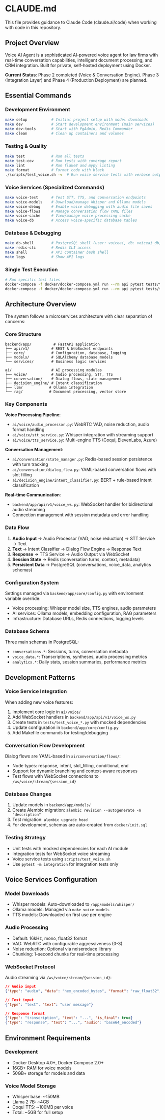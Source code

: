 # CLAUDE.md

This file provides guidance to Claude Code (claude.ai/code) when working with code in this repository.

## Project Overview

Voice AI Agent is a sophisticated AI-powered voice agent for law firms with real-time conversation capabilities, intelligent document processing, and CRM integration. Built for private, self-hosted deployment using Docker.

**Current Status**: Phase 2 completed (Voice & Conversation Engine). Phase 3 (Integration Layer) and Phase 4 (Production Deployment) are planned.

## Essential Commands

### Development Environment
```bash
make setup           # Initial project setup with model downloads
make dev             # Start development environment (main services)
make dev-tools       # Start with PgAdmin, Redis Commander
make clean           # Clean up containers and volumes
```

### Testing & Quality
```bash
make test            # Run all tests
make test-cov        # Run tests with coverage report
make lint            # Run flake8 and mypy linting
make format          # Format code with black
./scripts/test_voice.sh -v  # Run voice service tests with verbose output
```

### Voice Services (Specialized Commands)
```bash
make voice-test      # Test STT, TTS, and conversation endpoints
make voice-models    # Download/manage Whisper and Ollama models
make voice-debug     # Enable voice debugging with audio file saves
make voice-flows     # Manage conversation flow YAML files
make voice-cache     # View/manage voice processing cache
make voice-db        # Access voice-specific database tables
```

### Database & Debugging
```bash
make db-shell        # PostgreSQL shell (user: voiceai, db: voiceai_db)
make redis-cli       # Redis CLI access
make shell           # API container bash shell
make logs            # Show API logs
```

### Single Test Execution
```bash
# Run specific test files
docker-compose -f docker/docker-compose.yml run --rm api pytest tests/test_voice_stt.py -v
docker-compose -f docker/docker-compose.yml run --rm api pytest tests/test_conversation.py::TestDialogFlowEngine -v
```

## Architecture Overview

The system follows a microservices architecture with clear separation of concerns:

### Core Structure
```
backend/app/          # FastAPI application
├── api/v1/          # REST & WebSocket endpoints
├── core/            # Configuration, database, logging
├── models/          # SQLAlchemy database models
└── services/        # Business logic services

ai/                  # AI processing modules
├── voice/           # Audio processing, STT, TTS
├── conversation/    # Dialog flows, state management
├── decision_engine/ # Intent classification
├── llm/            # Ollama integration
└── rag/            # Document processing, vector store
```

### Key Components

**Voice Processing Pipeline**:
- `ai/voice/audio_processor.py`: WebRTC VAD, noise reduction, audio format handling
- `ai/voice/stt_service.py`: Whisper integration with streaming support
- `ai/voice/tts_service.py`: Multi-engine TTS (Coqui, ElevenLabs, Azure)

**Conversation Management**:
- `ai/conversation/state_manager.py`: Redis-based session persistence with turn tracking
- `ai/conversation/dialog_flow.py`: YAML-based conversation flows with slot filling
- `ai/decision_engine/intent_classifier.py`: BERT + rule-based intent classification

**Real-time Communication**:
- `backend/app/api/v1/voice_ws.py`: WebSocket handler for bidirectional audio streaming
- Connection management with session metadata and error handling

### Data Flow

1. **Audio Input** → Audio Processor (VAD, noise reduction) → STT Service → Text
2. **Text** → Intent Classifier → Dialog Flow Engine → Response Text
3. **Response** → TTS Service → Audio Output via WebSocket
4. **Session State** → Redis (conversation turns, context, metadata)
5. **Persistent Data** → PostgreSQL (conversations, voice_data, analytics schemas)

### Configuration System

Settings managed via `backend/app/core/config.py` with environment variable override:
- Voice processing: Whisper model size, TTS engines, audio parameters
- AI services: Ollama models, embedding configuration, RAG parameters
- Infrastructure: Database URLs, Redis connections, logging levels

### Database Schema

Three main schemas in PostgreSQL:
- `conversations.*`: Sessions, turns, conversation metadata
- `voice_data.*`: Transcriptions, syntheses, audio processing metrics
- `analytics.*`: Daily stats, session summaries, performance metrics

## Development Patterns

### Voice Service Integration
When adding new voice features:
1. Implement core logic in `ai/voice/`
2. Add WebSocket handlers in `backend/app/api/v1/voice_ws.py`
3. Create tests in `tests/test_voice_*.py` with mocked dependencies
4. Update configuration in `backend/app/core/config.py`
5. Add Makefile commands for testing/debugging

### Conversation Flow Development
Dialog flows are YAML-based in `ai/conversation/flows/`:
- Node types: response, intent, slot_filling, conditional, end
- Support for dynamic branching and context-aware responses
- Test flows with WebSocket connections to `/ws/voice/stream/{session_id}`

### Database Changes
1. Update models in `backend/app/models/`
2. Create Alembic migration: `alembic revision --autogenerate -m "description"`
3. Test migration: `alembic upgrade head`
4. For development, schemas are auto-created from `docker/init.sql`

### Testing Strategy
- Unit tests with mocked dependencies for each AI module
- Integration tests for WebSocket voice streaming
- Voice service tests using `scripts/test_voice.sh`
- Use `pytest -m integration` for integration tests only

## Voice Services Configuration

### Model Downloads
- Whisper models: Auto-downloaded to `/app/models/whisper/`
- Ollama models: Managed via `make voice-models`
- TTS models: Downloaded on first use per engine

### Audio Processing
- Default: 16kHz, mono, float32 format
- VAD: WebRTC with configurable aggressiveness (0-3)
- Noise reduction: Optional via noisereduce library
- Chunking: 1-second chunks for real-time processing

### WebSocket Protocol
Audio streaming via `/ws/voice/stream/{session_id}`:
```json
// Audio input
{"type": "audio", "data": "hex_encoded_bytes", "format": "raw_float32", "sample_rate": 16000}

// Text input  
{"type": "text", "text": "user message"}

// Response format
{"type": "transcription", "text": "...", "is_final": true}
{"type": "response", "text": "...", "audio": "base64_encoded"}
```

## Environment Requirements

### Development
- Docker Desktop 4.0+, Docker Compose 2.0+
- 16GB+ RAM for voice models
- 50GB+ storage for models and data

### Voice Model Storage
- Whisper base: ~150MB
- Llama 2 7B: ~4GB  
- Coqui TTS: ~100MB per voice
- Total: ~5GB for full setup